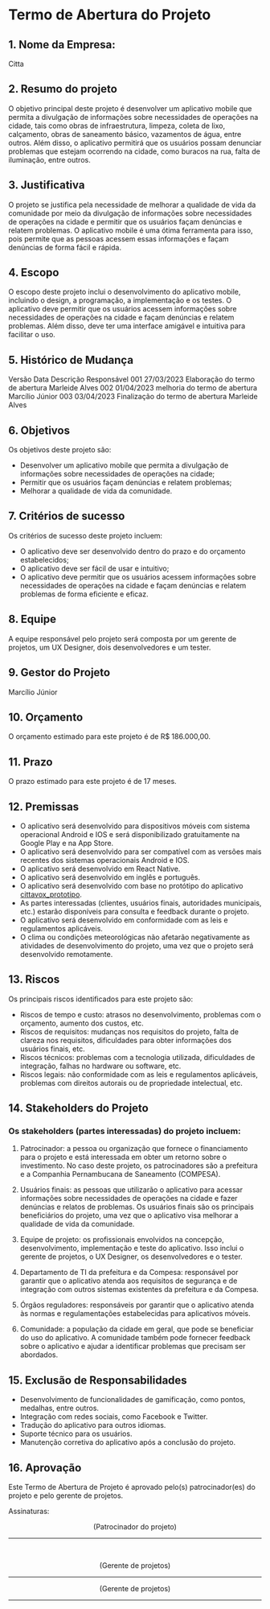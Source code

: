 # Termo de Abertura do Projeto

## 1. Nome da Empresa:
Citta

## 2. Resumo do projeto
   O objetivo principal deste projeto é desenvolver um aplicativo mobile que permita a divulgação de informações sobre necessidades de operações na cidade, tais como obras de infraestrutura, limpeza, coleta de lixo, calçamento, obras de saneamento básico, vazamentos de água, entre outros. Além disso, o aplicativo permitirá que os usuários possam denunciar problemas que estejam ocorrendo na cidade, como buracos na rua, falta de iluminação, entre outros.

## 3. Justificativa
   O projeto se justifica pela necessidade de melhorar a qualidade de vida da comunidade por meio da divulgação de informações sobre necessidades de operações na cidade e permitir que os usuários façam denúncias e relatem problemas. O aplicativo mobile é uma ótima ferramenta para isso, pois permite que as pessoas acessem essas informações e façam denúncias de forma fácil e rápida.

## 4. Escopo
   O escopo deste projeto inclui o desenvolvimento do aplicativo mobile, incluindo o design, a programação, a implementação e os testes. O aplicativo deve permitir que os usuários acessem informações sobre necessidades de operações na cidade e façam denúncias e relatem problemas. Além disso, deve ter uma interface amigável e intuitiva para facilitar o uso.

## 5. Histórico de Mudança
Versão         Data              Descrição                           Responsável
   001         27/03/2023        Elaboração do termo de abertura     Marleide Alves
   002         01/04/2023        melhoria do termo de abertura       Marcílio Júnior
   003         03/04/2023        Finalização do termo de abertura    Marleide Alves

## 6. Objetivos
   Os objetivos deste projeto são:

   - Desenvolver um aplicativo mobile que permita a divulgação de informações sobre necessidades de operações na cidade;
   - Permitir que os usuários façam denúncias e relatem problemas;
   - Melhorar a qualidade de vida da comunidade.

## 7. Critérios de sucesso
   Os critérios de sucesso deste projeto incluem:

   - O aplicativo deve ser desenvolvido dentro do prazo e do orçamento estabelecidos;
   - O aplicativo deve ser fácil de usar e intuitivo;
   - O aplicativo deve permitir que os usuários acessem informações sobre necessidades de operações na cidade e façam denúncias e relatem problemas de forma eficiente e eficaz.

## 8. Equipe
   A equipe responsável pelo projeto será composta por um gerente de projetos, um UX Designer, dois desenvolvedores e um tester.
   
## 9. Gestor do Projeto
   Marcílio Júnior

## 10. Orçamento
   O orçamento estimado para este projeto é de R$ 186.000,00.

## 11. Prazo
   O prazo estimado para este projeto é de 17 meses.

## 12. Premissas
  - O aplicativo será desenvolvido para dispositivos móveis com sistema operacional Android e IOS e será disponibilizado gratuitamente na Google Play e na App Store.
  - O aplicativo será desenvolvido para ser compatível com as versões mais recentes dos sistemas operacionais Android e IOS.
  - O aplicativo será desenvolvido em React Native.
  - O aplicativo será desenvolvido em inglês e português.
  - O aplicativo será desenvolvido com base no protótipo do aplicativo [cittavox_prototipo](https://www.figma.com/file/3NMpNQxEhu56aNt3HoKCiB/Projeto-Web-III?node-id=0-1&t=wc9RCfV6RGpGeRJG-0).
  - As partes interessadas (clientes, usuários finais, autoridades municipais, etc.) estarão disponíveis para consulta e feedback durante o projeto.
  - O aplicativo será desenvolvido em conformidade com as leis e regulamentos aplicáveis.
  - O clima ou condições meteorológicas não afetarão negativamente as atividades de desenvolvimento do projeto, uma vez que o projeto será desenvolvido remotamente.

## 13. Riscos
   Os principais riscos identificados para este projeto são:

  - Riscos de tempo e custo: atrasos no desenvolvimento, problemas com o orçamento, aumento dos custos, etc.
  - Riscos de requisitos: mudanças nos requisitos do projeto, falta de clareza nos requisitos, dificuldades para obter informações dos usuários finais, etc.
  - Riscos técnicos: problemas com a tecnologia utilizada, dificuldades de integração, falhas no hardware ou software, etc.
  - Riscos legais: não conformidade com as leis e regulamentos aplicáveis, problemas com direitos autorais ou de propriedade intelectual, etc.

## 14. Stakeholders do Projeto

### Os stakeholders (partes interessadas) do projeto incluem:

  1. Patrocinador: a pessoa ou organização que fornece o financiamento para o projeto e está interessada em obter um retorno sobre o investimento. No caso deste projeto, os patrocinadores são a prefeitura e a Companhia Pernambucana de Saneamento (COMPESA).

  2. Usuários finais: as pessoas que utilizarão o aplicativo para acessar informações sobre necessidades de operações na cidade e fazer denúncias e relatos de problemas. Os usuários finais são os principais beneficiários do projeto, uma vez que o aplicativo visa melhorar a qualidade de vida da comunidade.

  3. Equipe de projeto: os profissionais envolvidos na concepção, desenvolvimento, implementação e teste do aplicativo. Isso inclui o gerente de projetos, o UX Designer, os desenvolvedores e o tester.

  4. Departamento de TI da prefeitura e da Compesa: responsável por garantir que o aplicativo atenda aos requisitos de segurança e de integração com outros sistemas existentes da prefeitura e da Compesa.

  5. Órgãos reguladores: responsáveis por garantir que o aplicativo atenda às normas e regulamentações estabelecidas para aplicativos móveis.

  6. Comunidade: a população da cidade em geral, que pode se beneficiar do uso do aplicativo. A comunidade também pode fornecer feedback sobre o aplicativo e ajudar a identificar problemas que precisam ser abordados.

## 15. Exclusão de Responsabilidades
  
  - Desenvolvimento de funcionalidades de gamificação, como pontos, medalhas, entre outros.
  - Integração com redes sociais, como Facebook e Twitter.
  - Tradução do aplicativo para outros idiomas.
  - Suporte técnico para os usuários.
  - Manutenção corretiva do aplicativo após a conclusão do projeto.

## 16. Aprovação
   Este Termo de Abertura de Projeto é aprovado pelo(s) patrocinador(es) do projeto e pelo gerente de projetos.

   Assinaturas:

  <p style="text-align: center;">(Patrocinador do projeto)</p> <hr><br>
  <p style="text-align: center;">(Gerente de projetos)</p> <hr>
  <p style="text-align: center;">(Gerente de projetos)</p> <hr>
